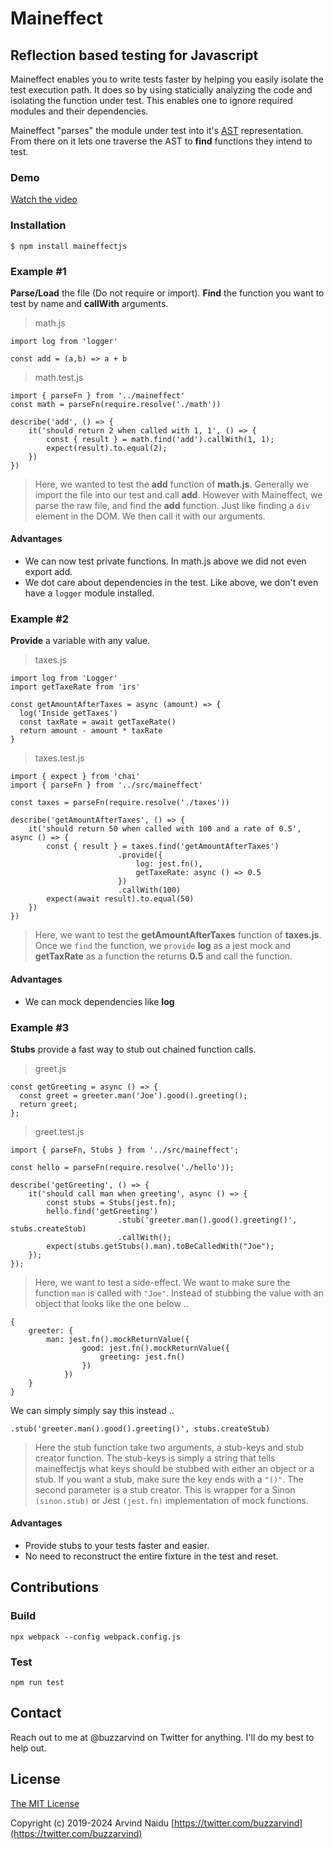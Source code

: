 # Maineffect
## Reflection based testing for Javascript

Maineffect enables you to write tests faster by helping you easily isolate the test execution path. It does so by using staticially analyzing the code and isolating the function under test. This enables one to ignore required modules and their dependencies. 

Maineffect "parses" the module under test into it's [AST](https://en.wikipedia.org/wiki/Abstract_syntax_tree) representation. From there on it lets one traverse the AST to **find** functions they intend to test.

### Demo

[Watch the video](https://www.youtube.com/playlist?list=PLvTEsBHbZnNGwLD3Uy5YEBaKv417-tJGH)

### Installation

	$ npm install maineffectjs


### Example #1

**Parse/Load** the file (Do not require or import). **Find** the function you want to test by name and **callWith** arguments.

>math.js

	import log from 'logger'
	
	const add = (a,b) => a + b

>math.test.js

	import { parseFn } from '../maineffect'
	const math = parseFn(require.resolve('./math'))

	describe('add', () => {
		it('should return 2 when called with 1, 1', () => {
			const { result } = math.find('add').callWith(1, 1);
			expect(result).to.equal(2);
		})
	})


>Here, we wanted to test the **add** function of **math.js**. Generally we import the file into our test and call **add**. However with Maineffect, we parse the raw file, and find the **add** function. Just like finding a `div` element in the DOM. We then call it with our arguments.

#### Advantages

- We can now test private functions. In math.js above we did not even export add.
- We dot care about dependencies in the test. Like above, we don't even have a ``logger`` module installed.

### Example #2
**Provide** a variable with any value.

>taxes.js

	import log from 'Logger'
	import getTaxeRate from 'irs'

	const getAmountAfterTaxes = async (amount) => {
	  log('Inside getTaxes')
	  const taxRate = await getTaxeRate()
	  return amount - amount * taxRate
	}

>taxes.test.js

	import { expect } from 'chai'
	import { parseFn } from '../src/maineffect'
  
	const taxes = parseFn(require.resolve('./taxes'))

	describe('getAmountAfterTaxes', () => {
	    it('should return 50 when called with 100 and a rate of 0.5', async () => {
          	const { result } = taxes.find('getAmountAfterTaxes')
                            .provide({
								log: jest.fn(),
								getTaxeRate: async () => 0.5
							})
                            .callWith(100)
          	expect(await result).to.equal(50)
	    })
	})

>Here, we want to test the **getAmountAfterTaxes** function of **taxes.js**. Once we ``find`` the function, we ``provide`` **log** as a jest mock and **getTaxRate** as a function the returns **0.5** and call the function.

#### Advantages

- We can mock dependencies like **log**

### Example #3
**Stubs** provide a fast way to stub out chained function calls.

>greet.js

	const getGreeting = async () => {
	  const greet = greeter.man('Joe').good().greeting();
	  return greet;
	};

>greet.test.js

	import { parseFn, Stubs } from '../src/maineffect';
  
	const hello = parseFn(require.resolve('./hello'));

	describe('getGreeting', () => {
	    it('should call man when greeting', async () => {
			const stubs = Stubs(jest.fn);
          	hello.find('getGreeting')
                            .stub('greeter.man().good().greeting()', stubs.createStub)
                            .callWith();
          	expect(stubs.getStubs().man).toBeCalledWith("Joe");
	    });
	});

>Here, we want to test a side-effect. We want to make sure the function ```man``` is called with ```"Joe"```. Instead of stubbing the value with an object that looks like the one below ..

	{
		greeter: {
			man: jest.fn().mockReturnValue({
					good: jest.fn().mockReturnValue({
						greeting: jest.fn()
					})
				})
		} 
	}

We can simply simply say this instead ..

	.stub('greeter.man().good().greeting()', stubs.createStub)
	
>Here the stub function take two arguments, a stub-keys and stub creator function. The stub-keys is simply a string that tells maineffectjs what keys should be stubbed with either an object or a stub. If you want a stub, make sure the key ends with a ```"()"```. The second parameter is a stub creator. This is wrapper for a Sinon ```(sinon.stub)``` or Jest ```(jest.fn)``` implementation of mock functions.

#### Advantages

- Provide stubs to your tests faster and easier.
- No need to reconstruct the entire fixture in the test and reset.

## Contributions

### Build

	npx webpack --config webpack.config.js

### Test

	npm run test

## Contact

Reach out to me at @buzzarvind on Twitter for anything. I'll do my best to help out.

## License

[The MIT License](http://opensource.org/licenses/MIT)

Copyright (c) 2019-2024 Arvind Naidu [https://twitter.com/buzzarvind](https://twitter.com/buzzarvind)
